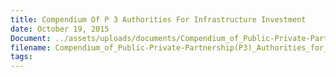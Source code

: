 ```yaml
---
title: Compendium Of P 3 Authorities For Infrastructure Investment
date: October 19, 2015
Document: ../assets/uploads/documents/Compendium_of_Public-Private-Partnership(P3)_Authorities_for_Infrastructure_Investment.pdf
filename: Compendium_of_Public-Private-Partnership(P3)_Authorities_for_Infrastructure_Investment.pdf
tags:
---
```

